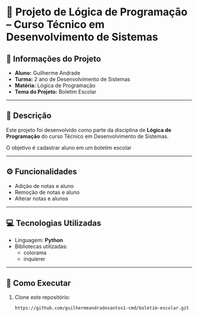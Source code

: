 # 📘 Projeto de Lógica de Programação – Curso Técnico em Desenvolvimento de Sistemas  

## 📌 Informações do Projeto  
- **Aluno:** Guilherme Andrade
- **Turma:** 2 ano de Desenvolvimento de Sistemas  
- **Matéria:** Lógica de Programação  
- **Tema do Projeto:** Boletim Escolar

---

## 📝 Descrição  
Este projeto foi desenvolvido como parte da disciplina de **Lógica de Programação** do curso Técnico em Desenvolvimento de Sistemas.  

O objetivo é cadastrar aluno em um boletim escolar

---

## ⚙️ Funcionalidades  
- Adição de notas e aluno
- Remoção de notas e aluno
- Alterar notas e alunos
---

## 💻 Tecnologias Utilizadas  
- Linguagem: **Python**  
- Bibliotecas utilizadas:  
  - colorama
  - inquierer

---

## 🚀 Como Executar  
1. Clone este repositório:  
   ```bash
   https://github.com/guilhermeandradesantos1-cmd/boletim-escolar.git
